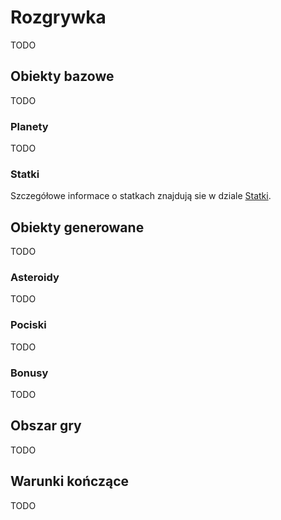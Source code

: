 # Rozgrywka

TODO

## Obiekty bazowe

TODO

### Planety

TODO

### Statki

Szczegółowe informace o statkach znajdują sie w dziale
[Statki](spaceships/).

## Obiekty generowane

TODO

### Asteroidy

TODO

### Pociski

TODO

### Bonusy

TODO

## Obszar gry

TODO

## Warunki kończące

TODO